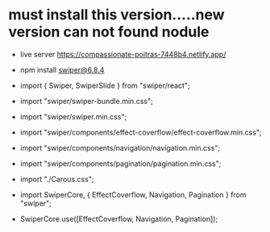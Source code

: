 # must install this version.....new version can not found nodule
* live server https://compassionate-poitras-7448b4.netlify.app/
* npm install swiper@6.8.4

* import { Swiper, SwiperSlide } from "swiper/react";

* import "swiper/swiper-bundle.min.css";

* import "swiper/swiper.min.css";

* import "swiper/components/effect-coverflow/effect-coverflow.min.css";

* import "swiper/components/navigation/navigation.min.css";

* import "swiper/components/pagination/pagination.min.css";

* import "./Carous.css";

* import SwiperCore, { EffectCoverflow, Navigation, Pagination } from "swiper";

* SwiperCore.use([EffectCoverflow, Navigation, Pagination]);
